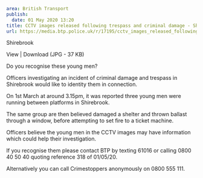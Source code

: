 ```yaml
area: British Transport
publish:
  date: 01 May 2020 13:20
title: CCTV images released following trespass and criminal damage - Shirebrook
url: https://media.btp.police.uk/r/17195/cctv_images_released_following_trespass_and_crimi
```

Shirebrook

View | Download (JPG - 37 KB)

Do you recognise these young men?

Officers investigating an incident of criminal damage and trespass in Shirebrook would like to identity them in connection.

On 1st March at around 3.15pm, it was reported three young men were running between platforms in Shirebrook.

The same group are then believed damaged a shelter and thrown ballast through a window, before attempting to set fire to a ticket machine.

Officers believe the young men in the CCTV images may have information which could help their investigation.

If you recognise them please contact BTP by texting 61016 or calling 0800 40 50 40 quoting reference 318 of 01/05/20.

Alternatively you can call Crimestoppers anonymously on 0800 555 111.
